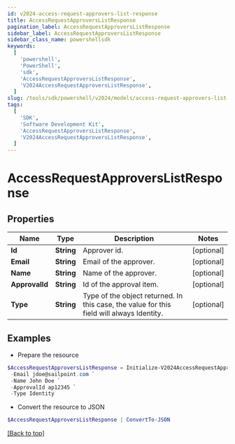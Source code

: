 ```yaml
---
id: v2024-access-request-approvers-list-response
title: AccessRequestApproversListResponse
pagination_label: AccessRequestApproversListResponse
sidebar_label: AccessRequestApproversListResponse
sidebar_class_name: powershellsdk
keywords:
  [
    'powershell',
    'PowerShell',
    'sdk',
    'AccessRequestApproversListResponse',
    'V2024AccessRequestApproversListResponse',
  ]
slug: /tools/sdk/powershell/v2024/models/access-request-approvers-list-response
tags:
  [
    'SDK',
    'Software Development Kit',
    'AccessRequestApproversListResponse',
    'V2024AccessRequestApproversListResponse',
  ]
---
```


# AccessRequestApproversListResponse

## Properties

| Name | Type | Description | Notes |
| --- | --- | --- | --- |
| **Id** | **String** | Approver id. | [optional] |
| **Email** | **String** | Email of the approver. | [optional] |
| **Name** | **String** | Name of the approver. | [optional] |
| **ApprovalId** | **String** | Id of the approval item. | [optional] |
| **Type** | **String** | Type of the object returned. In this case, the value for this field will always Identity. | [optional] |

## Examples

- Prepare the resource

```powershell
$AccessRequestApproversListResponse = Initialize-V2024AccessRequestApproversListResponse  -Id id12345 `
 -Email jdoe@sailpoint.com `
 -Name John Doe `
 -ApprovalId ap12345 `
 -Type Identity
```

- Convert the resource to JSON

```powershell
$AccessRequestApproversListResponse | ConvertTo-JSON
```

[[Back to top]](#)
